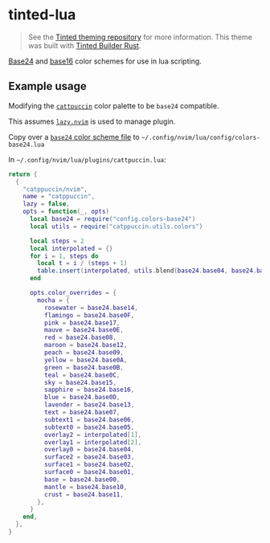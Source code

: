 # tinted-lua

> See the [Tinted theming repository](https://github.com/tinted-theming/home) for more information.
> This theme was built with [Tinted Builder Rust](https://github.com/tinted-theming/tinted-builder-rust).

[Base24](https://github.com/tinted-theming/base24) and [base16](https://github.com/tinted-theming/home/blob/main/styling.md) color schemes for use in lua scripting.

## Example usage

Modifying the [`cattpuccin`](https://github.com/catppuccin/nvim) color palette to be `base24` compatible.

This assumes [`lazy.nvim`](https://github.com/folke/lazy.nvim) is used to manage plugin.

Copy over a [`base24` color scheme file](schemes/base24) to `~/.config/nvim/lua/config/colors-base24.lua`

In `~/.config/nvim/lua/plugins/cattpuccin.lua`:

```lua
return {
  {
    "catppuccin/nvim",
    name = "catppuccin",
    lazy = false,
    opts = function(_, opts)
      local base24 = require("config.colors-base24")
      local utils = require("catppuccin.utils.colors")

      local steps = 2
      local interpolated = {}
      for i = 1, steps do
        local t = i / (steps + 1)
        table.insert(interpolated, utils.blend(base24.base04, base24.base05, t))
      end

      opts.color_overrides = {
        mocha = {
          rosewater = base24.base14,
          flamingo = base24.base0F,
          pink = base24.base17,
          mauve = base24.base0E,
          red = base24.base08,
          maroon = base24.base12,
          peach = base24.base09,
          yellow = base24.base0A,
          green = base24.base0B,
          teal = base24.base0C,
          sky = base24.base15,
          sapphire = base24.base16,
          blue = base24.base0D,
          lavender = base24.base13,
          text = base24.base07,
          subtext1 = base24.base06,
          subtext0 = base24.base05,
          overlay2 = interpolated[1],
          overlay1 = interpolated[2],
          overlay0 = base24.base04,
          surface2 = base24.base03,
          surface1 = base24.base02,
          surface0 = base24.base01,
          base = base24.base00,
          mantle = base24.base10,
          crust = base24.base11,
        },
      }
    end,
  },
}
```
